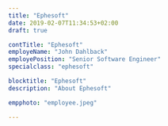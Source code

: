```yaml
---
title: "Ephesoft"
date: 2019-02-07T11:34:53+02:00
draft: true

contTitle: "Ephesoft"
employeName: "John Dahlback"
employePosition: "Senior Software Engineer"
specialclass: "ephesoft"

blocktitle: "Ephesoft"
description: "About Ephesoft"

empphoto: "employee.jpeg"

---
```



